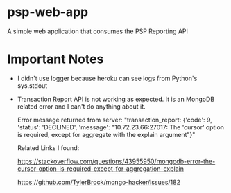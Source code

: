 # psp-web-app

A simple web application that consumes the PSP Reporting API

# Important Notes

- I didn't use logger because heroku can see logs from Python's sys.stdout

- Transaction Report API is not working as expected. It is an MongoDB related error and I can't do anything about it.

  Error message returned from server: "transaction_report: {'code': 9, 'status': 'DECLINED', 'message': "10.72.23.66:27017: The 'cursor' option is required, except   for aggregate with the explain argument"}"
  
  Related Links I found:
  
  https://stackoverflow.com/questions/43955950/mongodb-error-the-cursor-option-is-required-except-for-aggregation-explain
  
  https://github.com/TylerBrock/mongo-hacker/issues/182
